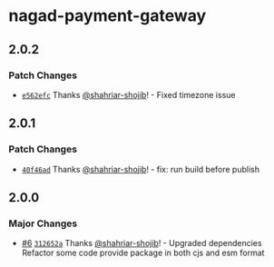 # nagad-payment-gateway

## 2.0.2

### Patch Changes

- [`e562efc`](https://github.com/shahriar-shojib/nagad-payment-gateway/commit/e562efc3289cae50dba20237336355e9b420062b) Thanks [@shahriar-shojib](https://github.com/shahriar-shojib)! - Fixed timezone issue

## 2.0.1

### Patch Changes

- [`40f46ad`](https://github.com/shahriar-shojib/nagad-payment-gateway/commit/40f46ade4cda7cd7d50046ab8ae932a9073aa44e) Thanks [@shahriar-shojib](https://github.com/shahriar-shojib)! - fix: run build before publish

## 2.0.0

### Major Changes

- [#6](https://github.com/shahriar-shojib/nagad-payment-gateway/pull/6) [`312652a`](https://github.com/shahriar-shojib/nagad-payment-gateway/commit/312652a8d3542b311b5edf40abffdd82476bb6bc) Thanks [@shahriar-shojib](https://github.com/shahriar-shojib)! - Upgraded dependencies
  Refactor some code
  provide package in both cjs and esm format
